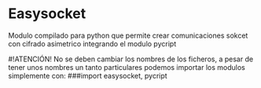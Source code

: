 # Easysocket
Modulo compilado para python que permite crear comunicaciones sokcet con cifrado asimetrico integrando el modulo pycript

#!ATENCIÓN!
No se deben cambiar los nombres de los ficheros, a pesar de tener unos nombres un tanto particulares podemos importar los modulos simplemente con:
###import easysocket, pycript
